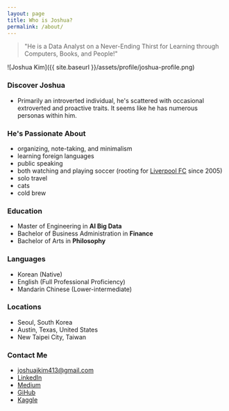 ```yaml
---
layout: page
title: Who is Joshua?
permalink: /about/
---
```


> "He is a Data Analyst on a Never-Ending Thirst for Learning through Computers, Books, and People!"

![Joshua Kim]({{ site.baseurl }}/assets/profile/joshua-profile.png)

### Discover Joshua

* Primarily an introverted individual, he's scattered with occasional extroverted and proactive traits. It seems like he has numerous personas within him.

### He's Passionate About

* organizing, note-taking, and minimalism
* learning foreign languages
* public speaking
* both watching and playing soccer (rooting for [Liverpool FC](https://www.liverpoolfc.com/) since 2005)
* solo travel
* cats
* cold brew

### Education

* Master of Engineering in **AI Big Data**
* Bachelor of Business Administration in **Finance**
* Bachelor of Arts in **Philosophy**

### Languages

* Korean (Native)
* English (Full Professional Proficiency)
* Mandarin Chinese (Lower-intermediate)

### Locations

* Seoul, South Korea
* Austin, Texas, United States
* New Taipei City, Taiwan

### Contact Me

* [joshuajkim413@gmail.com](mailto:joshuajkim413@gmail.com)
* [LinkedIn](https://www.linkedin.com/in/joshuajsk/)
* [Medium](https://joshua-data.medium.com)
* [GiHub](https://github.com/joshua-data)
* [Kaggle](https://www.kaggle.com/joshuajsk)